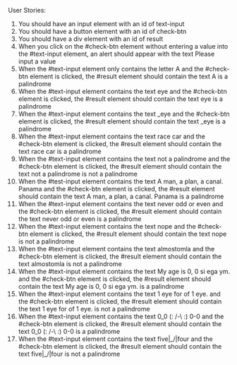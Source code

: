 User Stories:

1. You should have an input element with an id of text-input
2. You should have a button element with an id of check-btn
3. You should have a div element with an id of result
4. When you click on the #check-btn element without entering a value into the #text-input element, an alert should appear with the text Please input a value
5. When the #text-input element only contains the letter A and the #check-btn element is clicked, the #result element should contain the text A is a palindrome
6. When the #text-input element contains the text eye and the #check-btn element is clicked, the #result element should contain the text eye is a palindrome
7. When the #text-input element contains the text _eye and the #check-btn element is clicked, the #result element should contain the text _eye is a palindrome
8. When the #text-input element contains the text race car and the #check-btn element is clicked, the #result element should contain the text race car is a palindrome
9. When the #text-input element contains the text not a palindrome and the #check-btn element is clicked, the #result element should contain the text not a palindrome is not a palindrome
10. When the #test-input element contains the text A man, a plan, a canal. Panama and the #check-btn element is clicked, the #result element should contain the text A man, a plan, a canal. Panama is a palindrome
11. When the #text-input element contains the text never odd or even and the #check-btn element is clicked, the #result element should contain the text never odd or even is a palindrome
12. When the #text-input element contains the text nope and the #check-btn element is clicked, the #result element should contain the text nope is not a palindrome
13. When the #text-input element contains the text almostomla and the #check-btn element is clicked, the #result element should contain the text almostomla is not a palindrome
14. When the #text-input element contains the text My age is 0, 0 si ega ym. and the #check-btn element is clicked, the #result element should contain the text My age is 0, 0 si ega ym. is a palindrome
15. When the #text-input element contains the text 1 eye for of 1 eye. and the #check-btn element is clicked, the #result element should contain the text 1 eye for of 1 eye. is not a palindrome
16. When the #text-input element contains the text 0_0 (: /-\ :) 0-0 and the #check-btn element is clicked, the #result element should contain the text 0_0 (: /-\ :) 0-0 is a palindrome
17. When the #text-input element contains the text five|\_/|four and the #check-btn element is clicked, the #result element should contain the text five|\_/|four is not a palindrome